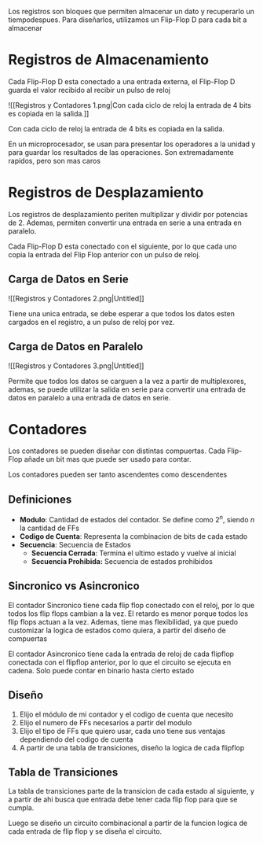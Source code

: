 Los registros son bloques que permiten almacenar un dato y recuperarlo un tiempodespues. Para diseñarlos, utilizamos un Flip-Flop D para cada bit a almacenar

# Registros de Almacenamiento

Cada Flip-Flop D esta conectado a una entrada externa, el Flip-Flop D guarda el valor recibido al recibir un pulso de reloj

![[Registros y Contadores 1.png|Con cada ciclo de reloj la entrada de 4 bits es copiada en la salida.]]

Con cada ciclo de reloj la entrada de 4 bits es copiada en la salida.

En un microprocesador, se usan para presentar los operadores a la unidad y para guardar los resultados de las operaciones. Son extremadamente rapidos, pero son mas caros

# Registros de Desplazamiento

Los registros de desplazamiento periten multiplizar y dividir por potencias de $2$. Ademas, permiten convertir una entrada en serie a una entrada en paralelo.

Cada Flip-Flop D esta conectado con el siguiente, por lo que cada uno copia la entrada del Flip Flop anterior con un pulso de reloj.

## Carga de Datos en Serie

![[Registros y Contadores 2.png|Untitled]]

Tiene una unica entrada, se debe esperar a que todos los datos esten cargados en el registro, a un pulso de reloj por vez.

## Carga de Datos en Paralelo

![[Registros y Contadores 3.png|Untitled]]

Permite que todos los datos se carguen a la vez a partir de multiplexores, ademas, se puede utilizar la salida en serie para convertir una entrada de datos en paralelo a una entrada de datos en serie.

# Contadores

Los contadores se pueden diseñar con distintas compuertas. Cada Flip-Flop añade un bit mas que puede ser usado para contar.

Los contadores pueden ser tanto ascendentes como descendentes

## Definiciones

- **Modulo**: Cantidad de estados del contador. Se define como $2^n$, siendo $n$ la cantidad de FFs
- **Codigo de Cuenta**: Representa la combinacion de bits de cada estado
- **Secuencia**: Secuencia de Estados
    - **Secuencia Cerrada**: Termina el ultimo estado y vuelve al inicial
    - **Secuencia Prohibida:** Secuencia de estados prohibidos

## Sincronico vs Asincronico

El contador Sincronico tiene cada flip flop conectado con el reloj, por lo que todos los flip flops cambian a la vez. El retardo es menor porque todos los flip flops actuan a la vez. Ademas, tiene mas flexibilidad, ya que puedo customizar la logica de estados como quiera, a partir del diseño de compuertas

El contador Asincronico tiene cada la entrada de reloj de cada flipflop conectada con el flipflop anterior, por lo que el circuito se ejecuta en cadena. Solo puede contar en binario hasta cierto estado

## Diseño

1. Elijo el módulo de mi contador y el codigo de cuenta que necesito
2. Elijo el numero de FFs necesarios a partir del modulo
3. Elijo el tipo de FFs que quiero usar, cada uno tiene sus ventajas dependiendo del codigo de cuenta
4. A partir de una tabla de transiciones, diseño la logica de cada flipflop

## Tabla de Transiciones

La tabla de transiciones parte de la transicion de cada estado al siguiente, y a partir de ahi busca que entrada debe tener cada flip flop para que se cumpla.

Luego se diseño un circuito combinacional a partir de la funcion logica de cada entrada de flip flop y se diseña el circuito.